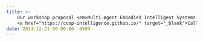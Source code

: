 ```yaml
---
title: >-
    Our workshop proposal <em>Multi-Agent Embodied Intelligent Systems Meet Generative-AI Era: Opportunities, Challenges and Futures</em> is accepted as a full day workshop @ CVPR'25.
    <a href="https://coop-intelligence.github.io/" target="_blank">Call for Papers<i class="fas fa-angle-double-right"></i></a>
date: 2024-12-21 00:00:00 -0500
---
```

